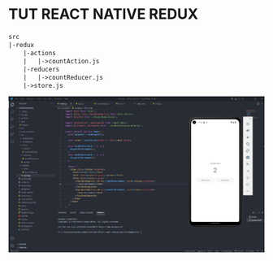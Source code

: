 # TUT REACT NATIVE REDUX

```
src
|-redux
    |-actions
    |   |->countAction.js
    |-reducers
    |   |->countReducer.js
    |->store.js
```

![](/Img/img.png)